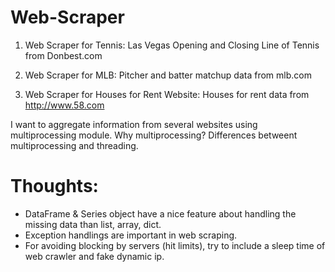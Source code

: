 # Web-Scraper

1. Web Scraper for Tennis:
Las Vegas Opening and Closing Line of Tennis from Donbest.com

2. Web Scraper for MLB:
Pitcher and batter matchup data from mlb.com

2. Web Scraper for Houses for Rent Website:
Houses for rent data from http://www.58.com

I want to aggregate information from several websites using multiprocessing module. Why multiprocessing? Differences betweent multiprocessing and threading.

# Thoughts:
* DataFrame & Series object have a nice feature about handling the missing data than list, array, dict.
* Exception handlings are important in web scraping.
* For avoiding blocking by servers (hit limits), try to include a sleep time of web crawler and fake dynamic ip. 
